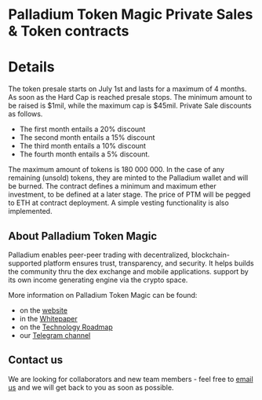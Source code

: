 # Palladium Token Magic Private Sales & Token contracts

# Details

The token presale starts on July 1st and lasts for a maximum of 4 months. As soon as the Hard Cap is reached presale stops.
The minimum amount to be raised is $1mil, while the maximum cap is $45mil. Private Sale discounts as follows.
- The first month entails a 20% discount  
- The second month entails a 15% discount
- The third month entails a 10% discount  
- The fourth month entails a 5% discount.

The maximum amount of tokens is 180 000 000. In the case of any remaining (unsold) tokens, they are minted to the Palladium wallet and will be burned.
The contract defines a minimum and maximum ether investment, to be defined at a later stage.
The price of PTM will be pegged to ETH at contract deployment.
A simple vesting functionality is also implemented.


## About Palladium Token Magic

Palladium enables peer-peer trading with decentralized, blockchain-supported platform ensures trust, transparency, and security. It helps builds the community thru the dex exchange and mobile applications. support by its own income generating engine via the crypto space.

More information on Palladium Token Magic can be found:
- on the [website](https://mycoinsbot.com/private-sale-palladium/)
- in the [Whitepaper](https://)
- on the [Technology Roadmap](https://https://drive.google.com/file/d/1p8vOxwaYPFVt22SgPnTK4Gw4m_jGhZks/view?usp=sharing)
- our [Telegram channel](https://t.me/joinchat/HlkDkxChO7XrVDAWhFomCw)


## Contact us

We are looking for collaborators and new team members - feel free to [email us](mailto:cryptoclasseswithbenny@gmail.com) and we will get back to you as soon as possible.
